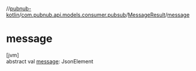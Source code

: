 //[pubnub-kotlin](../../../index.md)/[com.pubnub.api.models.consumer.pubsub](../index.md)/[MessageResult](index.md)/[message](message.md)

# message

[jvm]\
abstract val [message](message.md): JsonElement
